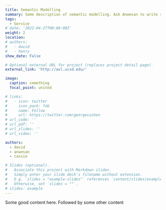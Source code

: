 ```yaml
---
title: Semantic Modelling
summary: Some description of semantic modelling. Ask Anwesan to write something here. Some description of semantic modelling. Ask Anwesan to write something here. Some description of semantic modelling. Ask Anwesan to write something here. Some description of semantic modelling. Ask Anwesan to write something here. Some description of semantic modelling. Ask Anwesan to write something here. Some description of semantic modelling. Ask Anwesan to write something here. Some description of semantic modelling. Ask Anwesan to write something here. 
tags:
  - Service
# date: '2022-04-27T00:00:00Z'
weight: 2
location:
# authors: 
#   - david
#   - henry
show_date: False

# Optional external URL for project (replaces project detail page).
external_link: 'http://avl.ucsd.edu/'

image:
  caption: something
  focal_point: united

# links:
#   - icon: twitter
#     icon_pack: fab
#     name: Follow
#     url: https://twitter.com/georgecushen
# url_code: ''
# url_pdf: ''
# url_slides: ''
# url_video: ''

authors: 
  - david
  - anwesan
  - cassie

# Slides (optional).
#   Associate this project with Markdown slides.
#   Simply enter your slide deck's filename without extension.
#   E.g. `slides = "example-slides"` references `content/slides/example-slides.md`.
#   Otherwise, set `slides = ""`.
# slides: example
---
```

Some good content here. Followed by some other content